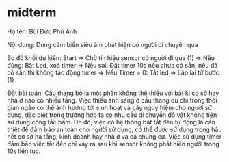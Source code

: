 # midterm
Họ tên: Bùi Đức Phú Anh

Nội dung: Dùng cảm biến siêu âm phát hiện có người di chuyển qua

Sơ đồ khối dự kiến:
Start => Chờ tín hiệu sensor có người đi qua (1)
=> Nếu đúng: Bật Led, xoá timer    => Nếu sai: Đặt timer 10s nếu chưa có sẵn, nếu đã có sẵn thì không tác động timer
=> Nếu Timer = 0: Tắt led
=> Lặp lại từ bước (1)

Đặt bài toán:
Cầu thang bộ là một phần không thể thiếu với bất kì cơ sở hay nhà ở nào có nhiều tầng. Việc thiếu ánh sáng ở cầu thang dù chỉ trong thời gian ngắn có thể ảnh hưởng tới sinh hoạt và gây nguy hiểm cho nguời sử dụng, đặc biệt trong trường hợp ta có nhu cầu di chuyển đồ vật không tiện sử dụng công tắc bấm. Do đó, việc có hệ thống bật tắt đèn tự động là cần thiết để đảm bảo an toàn cho người sử dụng, có thể được sử dụng trong hầu hết cơ sở hạ tầng, kinh doanh hay nhà ở và cả chung cư. Việc sử dụng timer đảm bảo việc tắt đèn chỉ xảy ra sau khi sensor không phát hiện người trong 10s liên tục.
